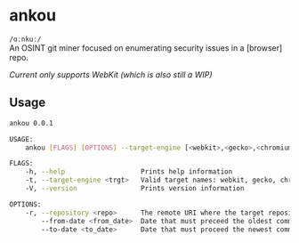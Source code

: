 # ankou
`/ɑːnkuː/`  
An OSINT git miner focused on enumerating security issues in a [browser] repo.

_Current only supports WebKit (which is also still a WIP)_

## Usage
```bash
ankou 0.0.1

USAGE:
    ankou [FLAGS] [OPTIONS] --target-engine [<webkit>,<gecko>,<chromium>]

FLAGS:
    -h, --help                   Prints help information
    -t, --target-engine <trgt>   Valid target names: webkit, gecko, chromium
    -V, --version                Prints version information

OPTIONS:
    -r, --repository <repo>      The remote URI where the target repository is housed 
        --from-date <from_date>  Date that must preceed the oldest commit
        --to-date <to_date>      Date that must proceed the newest commit
```




